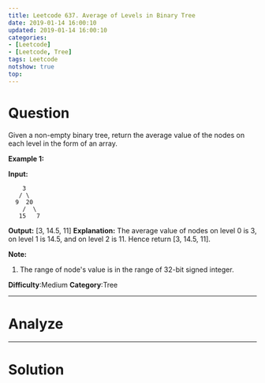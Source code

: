 ```yaml
---
title: Leetcode 637. Average of Levels in Binary Tree
date: 2019-01-14 16:00:10
updated: 2019-01-14 16:00:10
categories: 
- [Leetcode]
- [Leetcode, Tree]
tags: Leetcode
notshow: true
top:
---
```


# Question

Given a non-empty binary tree, return the average value of the nodes on each level in the form of an array.

**Example 1:**  

**Input:**

```
    3
   / \
  9  20
    /  \
   15   7

```

**Output:** [3, 14.5, 11]
**Explanation:**
The average value of nodes on level 0 is 3,  on level 1 is 14.5, and on level 2 is 11. Hence return [3, 14.5, 11].

**Note:**  

1. The range of node's value is in the range of 32-bit signed integer.

**Difficulty**:Medium
**Category**:Tree

<!-- more -->

------------

# Analyze

------------

# Solution

<!-- TODO: Do this question tomorrow -->

```cpp

```


